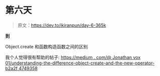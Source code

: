 # 第六天

> 原文：<https://dev.to/ikiranpun/day-6-365k>

**到**

Object.create 和函数构造函数之间的区别

我个人觉得很有帮助的帖子:
[https://medium . com/@ Jonathan vox 01/understanding-the-difference-object-create-and-the-new-operator-b2a2f 4749358](https://medium.com/@jonathanvox01/understanding-the-difference-between-object-create-and-the-new-operator-b2a2f4749358)